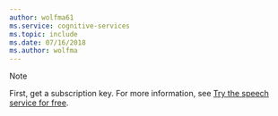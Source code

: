```yaml
---
author: wolfma61
ms.service: cognitive-services
ms.topic: include
ms.date: 07/16/2018
ms.author: wolfma
---
```


> [!NOTE]
> First, get a subscription key. For more information, see [Try the speech service for free](~/articles/cognitive-services/speech-service/get-started.md).